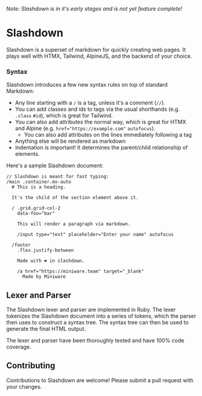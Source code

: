 *Note: Slashdown is in it's early stages and is not yet feature complete!*

# Slashdown

Slashdown is a superset of markdown for quickly creating web pages. It plays well with HTMX, Tailwind, AlpineJS, and the backend of your choice.

### Syntax

Slashdown introduces a few new syntax rules on top of standard Markdown:

- Any line starting with a `/` is a tag, unless it's a comment (`//`).
- You can add classes and ids to tags via the usual shorthands (e.g. `.class` `#id`), which is great for Tailwind.
- You can also add attributes the normal way, which is great for HTMX and Alpine (e.g. `href="https://example.com"` `autofocus`).
  - You can also add attributes on the lines immediately following a tag
- Anything else will be rendered as markdown
- Indentation is important! It determines the parent/child relationship of elements.

Here's a sample Slashdown document:

```sd
// Slashdown is meant for fast typing:
/main .container.mx-auto
  # This is a heading.

  It's the child of the section element above it.

  / .grid.grid-col-2
    data-foo="bar"

    This will render a paragraph via markdown.

    /input type="text" placeholder="Enter your name" autofocus

  /footer
    .flex.justify-between

    Made with ❤️ in slashdown.

    /a href="https://miniware.team" target="_blank"
      Made by Miniware
```

## Lexer and Parser

The Slashdown lexer and parser are implemented in Ruby. The lexer tokenizes the Slashdown document into a series of tokens, which the parser then uses to construct a syntax tree. The syntax tree can then be used to generate the final HTML output.

The lexer and parser have been thoroughly tested and have 100% code coverage.

## Contributing

Contributions to Slashdown are welcome! Please submit a pull request with your changes.